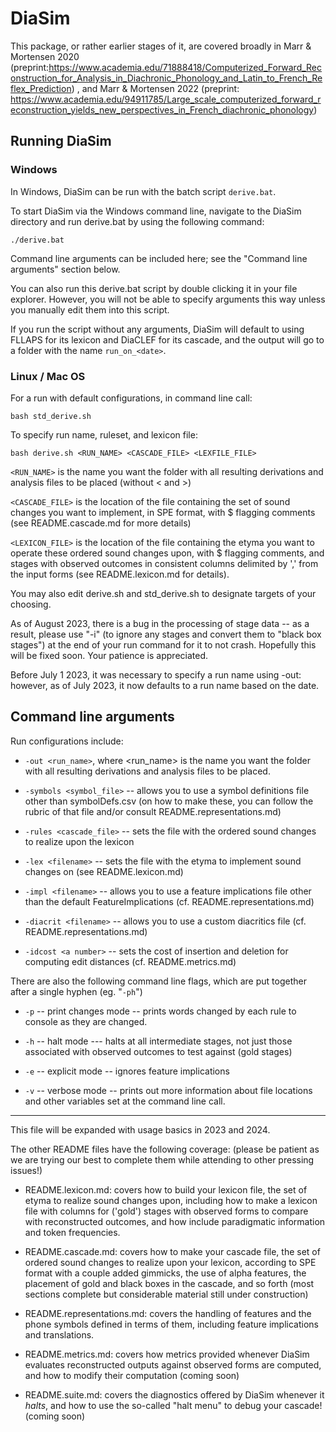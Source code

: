 # DiaSim

This package, or rather earlier stages of it, are covered broadly in Marr & Mortensen 2020 (preprint:https://www.academia.edu/71888418/Computerized_Forward_Reconstruction_for_Analysis_in_Diachronic_Phonology_and_Latin_to_French_Reflex_Prediction) , and Marr & Mortensen 2022 (preprint: https://www.academia.edu/94911785/Large_scale_computerized_forward_reconstruction_yields_new_perspectives_in_French_diachronic_phonology) 

## Running DiaSim

### Windows

In Windows, DiaSim can be run with the batch script `derive.bat`.

To start DiaSim via the Windows command line, navigate to the DiaSim directory and run derive.bat by using the following command: 

	./derive.bat

Command line arguments can be included here; see the "Command line arguments" section below.

You can also run this derive.bat script by double clicking it in your file explorer. However, you will not be able to specify arguments this way unless you manually edit them into this script. 

If you run the script without any arguments, DiaSim will default to using FLLAPS for its lexicon and DiaCLEF for its cascade, and the output will go to a folder with the name `run_on_<date>`.


### Linux / Mac OS
For a run with default configurations, in command line call: 

	bash std_derive.sh

To specify run name, ruleset, and lexicon file: 

	bash derive.sh <RUN_NAME> <CASCADE_FILE> <LEXFILE_FILE>

`<RUN_NAME>` is the name you want the folder with all resulting derivations and analysis files to be placed (without < and >) 
    
`<CASCADE_FILE>` is the location of the file containing the set of sound changes you want to implement, in SPE format, with $ flagging comments (see README.cascade.md for more details)
    
`<LEXICON_FILE>` is the location of the file containing the etyma you want to operate these ordered sound changes upon, with $ flagging comments, and stages with observed outcomes in consistent columns delimited by ',' from the input forms (see README.lexicon.md for details).

You may also edit derive.sh and std_derive.sh to designate targets of your choosing.

As of August 2023, there is a bug in the processing of stage data -- as a result, please use "-i" (to ignore any stages and convert them to "black box stages") at the end of your run command for it to not crash. Hopefully this will be fixed soon. Your patience is appreciated. 

Before July 1 2023, it was necessary to specify a run name using -out: however, as of July 2023, it now defaults to a run name based on the date.

## Command line arguments

Run configurations include: 

- `-out <run_name>`, where <run_name> is the name you want the folder with all resulting derivations and analysis files to be placed.   

- `-symbols <symbol_file>`  -- allows you to use a symbol definitions file other than symbolDefs.csv (on how to make these, you can follow the rubric of that file and/or consult README.representations.md)
  
- `-rules <cascade_file>` -- sets the file with the ordered sound changes to realize upon the lexicon 

- `-lex <filename>` -- sets the file with the etyma to implement sound changes on (see README.lexicon.md)
  
- `-impl <filename>` -- allows you to use a feature implications file other than the default FeatureImplications (cf. README.representations.md) 
  
- `-diacrit <filename>` -- allows you to use a custom diacritics file (cf. README.representations.md) 
  
- `-idcost <a number>` -- sets the cost of insertion and deletion for computing edit distances (cf. README.metrics.md) 

There are also the following command line flags, which are put together after a single hyphen (eg. "`-ph`")
  
- `-p` -- print changes mode -- prints words changed by each rule to console as they are changed. 
  
- `-h` -- halt mode --- halts at all intermediate stages, not just those associated with observed outcomes to test against (gold stages) 
  
- `-e` -- explicit mode -- ignores feature implications
  
- `-v` -- verbose mode -- prints out more information about file locations and other variables set at the command line call.

---

This file will be expanded with usage basics  in 2023 and 2024. 

The other README files have the following coverage: (please be patient as we are trying our best to complete them while attending to other pressing issues!) 
	
- README.lexicon.md: covers how to build your lexicon file, the set of etyma to realize sound changes upon, including how to make a lexicon file with columns for ('gold') stages with observed forms to compare with reconstructed outcomes, and how include paradigmatic information and token frequencies. 

- README.cascade.md: covers how to make your cascade file, the set of ordered sound changes to realize upon your lexicon, according to SPE format with a couple added gimmicks, the use of alpha features, the placement of gold and black boxes in the cascade, and so forth (most sections complete but considerable material still under construction)
		
- README.representations.md: covers the handling of features and the phone symbols defined in terms of them, including feature implications and translations. 

- README.metrics.md: covers how metrics provided whenever DiaSim evaluates reconstructed outputs against observed forms are computed, and how to modify their computation (coming soon)
	
- README.suite.md: covers the diagnostics offered by DiaSim whenever it *halts*, and how to use the so-called "halt menu" to debug your cascade! (coming soon)
	

